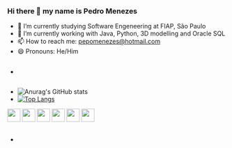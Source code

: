 ### Hi there 👋 my name is Pedro Menezes
- 📘 I’m currently studying Software Engeneering at FIAP, São Paulo
- 👾 I’m currently working with Java, Python, 3D modelling and Oracle SQL
- 📫 How to reach me: pepomenezes@hotmail.com
- 😄 Pronouns: He/Him
- ##
<div>
  
- ![Anurag's GitHub stats](https://github-readme-stats.vercel.app/api?username=pemenezes&show_icons=true&theme=radical)
- [![Top Langs](https://github-readme-stats.vercel.app/api/top-langs/?username=pemenezes)](https://github.com/pemenezes/github-readme-stats)
  
</div>
<div> 

<img  src="https://cdn.jsdelivr.net/gh/devicons/devicon@latest/icons/css3/css3-original.svg"  width="30" height="30"/>
<img src="https://cdn.jsdelivr.net/gh/devicons/devicon@latest/icons/html5/html5-original.svg" width="30" height="30"/>
<img src="https://cdn.jsdelivr.net/gh/devicons/devicon@latest/icons/java/java-original.svg" width="30" height="30"/>
<img src="https://cdn.jsdelivr.net/gh/devicons/devicon@latest/icons/maya/maya-original.svg" width="30" height="30"/>
<img src="https://cdn.jsdelivr.net/gh/devicons/devicon@latest/icons/python/python-original.svg" width="30" height="30"/>                   
<img src="https://cdn.jsdelivr.net/gh/devicons/devicon@latest/icons/unrealengine/unrealengine-original.svg" width="30" height="30"/>
        
</div>

- ##
